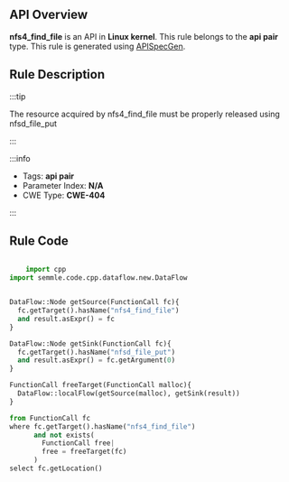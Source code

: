 ---
---


## API Overview
**nfs4_find_file** is an API in **Linux kernel**. This rule belongs to the **api pair** type. This rule is generated using [APISpecGen](../../tools/APISpecGen).
## Rule Description

:::tip

The resource acquired by nfs4_find_file must be properly released using nfsd_file_put

:::

:::info

- Tags: **api pair**
- Parameter Index: **N/A**
- CWE Type: **CWE-404**

:::

## Rule Code
```python

    import cpp
import semmle.code.cpp.dataflow.new.DataFlow


DataFlow::Node getSource(FunctionCall fc){
  fc.getTarget().hasName("nfs4_find_file")
  and result.asExpr() = fc
}

DataFlow::Node getSink(FunctionCall fc){
  fc.getTarget().hasName("nfsd_file_put")
  and result.asExpr() = fc.getArgument(0)
}

FunctionCall freeTarget(FunctionCall malloc){
  DataFlow::localFlow(getSource(malloc), getSink(result))
}

from FunctionCall fc
where fc.getTarget().hasName("nfs4_find_file")
      and not exists(
        FunctionCall free| 
        free = freeTarget(fc)
      )
select fc.getLocation()

    
```